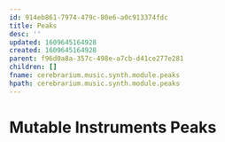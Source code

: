 ```yaml
---
id: 914eb861-7974-479c-80e6-a0c913374fdc
title: Peaks
desc: ''
updated: 1609645164928
created: 1609645164928
parent: f96d0a8a-357c-498e-a7cb-d41ce277e281
children: []
fname: cerebrarium.music.synth.module.peaks
hpath: cerebrarium.music.synth.module.peaks
---
```

# Mutable Instruments Peaks

